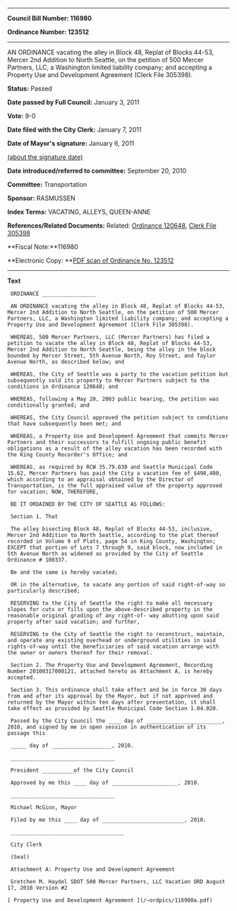 

********

**Council Bill Number: 116980**
   
**Ordinance Number: 123512**
********

 AN ORDINANCE vacating the alley in Block 48, Replat of Blocks 44-53, Mercer 2nd Addition to North Seattle, on the petition of 500 Mercer Partners, LLC, a Washington limited liability company; and accepting a Property Use and Development Agreement (Clerk File 305398).

**Status:** Passed
   
**Date passed by Full Council:** January 3, 2011
   
**Vote:** 9-0
   
**Date filed with the City Clerk:** January 7, 2011
   
**Date of Mayor's signature:** January 6, 2011
   
[(about the signature date)](/~public/approvaldate.htm)
   
   
   
**Date introduced/referred to committee:** September 20, 2010
   
**Committee:** Transportation
   
**Sponsor:** RASMUSSEN
   
   
**Index Terms:** VACATING, ALLEYS, QUEEN-ANNE

**References/Related Documents:** Related: [Ordinance 120648](http://clerk.ci.seattle.wa.us/~scripts/nph-brs.exe?s1=&s3=&s4=120648&s2=&s5=&Sect4=AND&l=20&Sect2=THESON&Sect3=PLURON&Sect5=CBORY&Sect6=HITOFF&d=ORDF&p=1&u=%2F~public%2Fcbory.htm&r=1&f=G), [Clerk File 305398](http://clerk.ci.seattle.wa.us/~scripts/nph-brs.exe?s1=&s3=305398&s2=&s4=&Sect4=AND&l=20&Sect2=THESON&Sect3=PLURON&Sect5=CFCF1&Sect6=HITOFF&d=CFCF&p=1&u=%2F~public%2Fcfcf1.htm&r=1&f=G)

**Fiscal Note:**116980

**Electronic Copy: **[PDF scan of Ordinance No. 123512](/~archives/Ordinances/Ord_123512.pdf)

********

**Text**
   
```
 ORDINANCE _________________

 AN ORDINANCE vacating the alley in Block 48, Replat of Blocks 44-53, Mercer 2nd Addition to North Seattle, on the petition of 500 Mercer Partners, LLC, a Washington limited liability company; and accepting a Property Use and Development Agreement (Clerk File 305398).

 WHEREAS, 500 Mercer Partners, LLC (Mercer Partners) has filed a petition to vacate the alley in Block 48, Replat of Blocks 44-53, Mercer 2nd Addition to North Seattle, being the alley in the block bounded by Mercer Street, 5th Avenue North, Roy Street, and Taylor Avenue North, as described below; and

 WHEREAS, the City of Seattle was a party to the vacation petition but subsequently sold its property to Mercer Partners subject to the conditions in Ordinance 120648; and

 WHEREAS, following a May 20, 2003 public hearing, the petition was conditionally granted; and

 WHEREAS, the City Council approved the petition subject to conditions that have subsequently been met; and

 WHEREAS, a Property Use and Development Agreement that commits Mercer Partners and their successors to fulfill ongoing public benefit obligations as a result of the alley vacation has been recorded with the King County Recorder's Office; and

 WHEREAS, as required by RCW 35.79.030 and Seattle Municipal Code 15.62, Mercer Partners has paid the City a vacation fee of $498,400, which according to an appraisal obtained by the Director of Transportation, is the full appraised value of the property approved for vacation; NOW, THEREFORE,

 BE IT ORDAINED BY THE CITY OF SEATTLE AS FOLLOWS:

 Section 1. That

 The alley bisecting Block 48, Replat of Blocks 44-53, inclusive, Mercer 2nd Addition to North Seattle, according to the plat thereof recorded in Volume 9 of Plats, page 54 in King County, Washington; EXCEPT that portion of Lots 7 through 9, said block, now included in 5th Avenue North as widened as provided by the City of Seattle Ordinance # 100337.

 Be and the same is hereby vacated;

 OR in the alternative, to vacate any portion of said right-of-way so particularly described;

 RESERVING to the City of Seattle the right to make all necessary slopes for cuts or fills upon the above-described property in the reasonable original grading of any right-of- way abutting upon said property after said vacation; and further,

 RESERVING to the City of Seattle the right to reconstruct, maintain, and operate any existing overhead or underground utilities in said rights-of-way until the beneficiaries of said vacation arrange with the owner or owners thereof for their removal.

 Section 2. The Property Use and Development Agreement, Recording Number 20100317000121, attached hereto as Attachment A, is hereby accepted.

 Section 3. This ordinance shall take effect and be in force 30 days from and after its approval by the Mayor, but if not approved and returned by the Mayor within ten days after presentation, it shall take effect as provided by Seattle Municipal Code Section 1.04.020.

 Passed by the City Council the ____ day of ________________________, 2010, and signed by me in open session in authentication of its passage this

 _____ day of ___________________, 2010.

 _________________________________

 President __________of the City Council

 Approved by me this ____ day of _____________________, 2010.

 _________________________________

 Michael McGinn, Mayor

 Filed by me this ____ day of __________________________, 2010.

 ____________________________________

 City Clerk

 (Seal)

 Attachment A: Property Use and Development Agreement

 Gretchen M. Haydel SDOT 500 Mercer Partners, LLC Vacation ORD August 17, 2010 Version #2

[ Property Use and Development Agreement ](/~ordpics/116980a.pdf)

```

